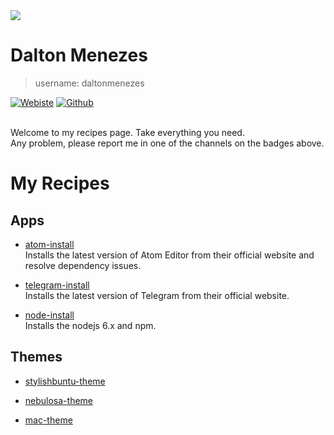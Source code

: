 <img src="https://avatars0.githubusercontent.com/u/1149845?v=3&s=160"/>

# Dalton Menezes
> username: daltonmenezes

[![Webiste](https://img.shields.io/badge/website--blue.svg)](https://daltonmenezes.github.io/)
[![Github](https://img.shields.io/badge/github--blue.svg)](https://www.github.com/daltonmenezes)

<br/>
Welcome to my recipes page. Take everything you need.<br/>
Any problem, please report me in one of the channels on the badges above.

<br/>

# My Recipes

## Apps
- [atom-install](https://github.com/uni-linux/recipes/tree/master/src/daltonmenezes/atom-install)<br/>
  Installs the latest version of Atom Editor from their official website and resolve dependency issues.

- [telegram-install](https://github.com/uni-linux/recipes/tree/master/src/daltonmenezes/telegram-install)<br/>
  Installs the latest version of Telegram from their official website.

- [node-install](https://github.com/uni-linux/recipes/tree/master/src/daltonmenezes/node-install)<br/>
  Installs the nodejs 6.x and npm.

## Themes
- [stylishbuntu-theme](https://github.com/uni-linux/recipes/tree/master/src/daltonmenezes/stylishbuntu-theme)<br/>

- [nebulosa-theme](https://github.com/uni-linux/recipes/tree/master/src/daltonmenezes/nebulosa-theme)<br/>

- [mac-theme](https://github.com/uni-linux/recipes/tree/master/src/daltonmenezes/mac-theme)<br/>
